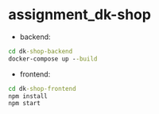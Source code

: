 # assignment_dk-shop
- backend:
```cmd
cd dk-shop-backend
docker-compose up --build
```

- frontend:
```cmd
cd dk-shop-frontend
npm install
npm start
```
